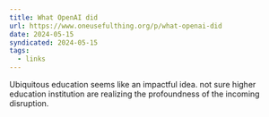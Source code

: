 ```yaml
---
title: What OpenAI did
url: https://www.oneusefulthing.org/p/what-openai-did
date: 2024-05-15
syndicated: 2024-05-15
tags:
  - links
---
```


Ubiquitous education seems like an impactful idea. not sure higher education institution are realizing the profoundness of the incoming disruption.
